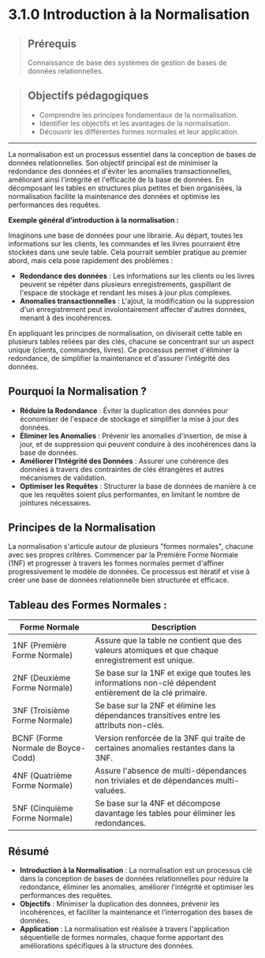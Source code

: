 
# 3.1.0 Introduction à la Normalisation

<blockquote>
    <h2>Prérequis</h2>
    <p>Connaissance de base des systèmes de gestion de bases de données relationnelles.</p>
</blockquote>

<blockquote>
    <h2>Objectifs pédagogiques</h2>
    <ul>
        <li>Comprendre les principes fondamentaux de la normalisation.</li>
        <li>Identifier les objectifs et les avantages de la normalisation.</li>
        <li>Découvrir les différentes formes normales et leur application.</li>
    </ul>
</blockquote>

---

La normalisation est un processus essentiel dans la conception de bases de données relationnelles. Son objectif principal est de minimiser la redondance des données et d'éviter les anomalies transactionnelles, améliorant ainsi l'intégrité et l'efficacité de la base de données. En décomposant les tables en structures plus petites et bien organisées, la normalisation facilite la maintenance des données et optimise les performances des requêtes.


**Exemple général d'introduction à la normalisation :**

Imaginons une base de données pour une librairie. Au départ, toutes les informations sur les clients, les commandes et les livres pourraient être stockées dans une seule table. Cela pourrait sembler pratique au premier abord, mais cela pose rapidement des problèmes :

- **Redondance des données** : Les informations sur les clients ou les livres peuvent se répéter dans plusieurs enregistrements, gaspillant de l'espace de stockage et rendant les mises à jour plus complexes.
- **Anomalies transactionnelles** : L'ajout, la modification ou la suppression d'un enregistrement peut involontairement affecter d'autres données, menant à des incohérences.

En appliquant les principes de normalisation, on diviserait cette table en plusieurs tables reliées par des clés, chacune se concentrant sur un aspect unique (clients, commandes, livres). Ce processus permet d'éliminer la redondance, de simplifier la maintenance et d'assurer l'intégrité des données.


## Pourquoi la Normalisation ?

- **Réduire la Redondance** : Éviter la duplication des données pour économiser de l'espace de stockage et simplifier la mise à jour des données.
- **Éliminer les Anomalies** : Prévenir les anomalies d'insertion, de mise à jour, et de suppression qui peuvent conduire à des incohérences dans la base de données.
- **Améliorer l'Intégrité des Données** : Assurer une cohérence des données à travers des contraintes de clés étrangères et autres mécanismes de validation.
- **Optimiser les Requêtes** : Structurer la base de données de manière à ce que les requêtes soient plus performantes, en limitant le nombre de jointures nécessaires.

## Principes de la Normalisation

La normalisation s'articule autour de plusieurs "formes normales", chacune avec ses propres critères. Commencer par la Première Forme Normale (1NF) et progresser à travers les formes normales permet d'affiner progressivement le modèle de données. Ce processus est itératif et vise à créer une base de données relationnelle bien structurée et efficace.

## Tableau des Formes Normales :

| Forme Normale | Description |
|---------------|-------------|
| 1NF (Première Forme Normale) | Assure que la table ne contient que des valeurs atomiques et que chaque enregistrement est unique. |
| 2NF (Deuxième Forme Normale) | Se base sur la 1NF et exige que toutes les informations non-clé dépendent entièrement de la clé primaire. |
| 3NF (Troisième Forme Normale) | Se base sur la 2NF et élimine les dépendances transitives entre les attributs non-clés. |
| BCNF (Forme Normale de Boyce-Codd) | Version renforcée de la 3NF qui traite de certaines anomalies restantes dans la 3NF. |
| 4NF (Quatrième Forme Normale) | Assure l'absence de multi-dépendances non triviales et de dépendances multi-valuées. |
| 5NF (Cinquième Forme Normale) | Se base sur la 4NF et décompose davantage les tables pour éliminer les redondances. |

## Résumé

- **Introduction à la Normalisation** : La normalisation est un processus clé dans la conception de bases de données relationnelles pour réduire la redondance, éliminer les anomalies, améliorer l'intégrité et optimiser les performances des requêtes.
- **Objectifs** : Minimiser la duplication des données, prévenir les incohérences, et faciliter la maintenance et l'interrogation des bases de données.
- **Application** : La normalisation est réalisée à travers l'application séquentielle de formes normales, chaque forme apportant des améliorations spécifiques à la structure des données.
